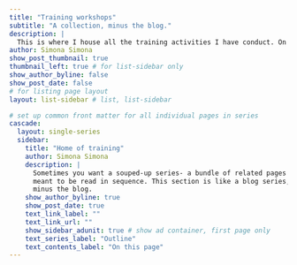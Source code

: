 ```yaml
---
title: "Training workshops"
subtitle: "A collection, minus the blog."
description: |
  This is where I house all the training activities I have conduct. On      the right, you have some of the workshops done and if you click on each   title, it takes you to the programme with a list of topics. In many       cases the the link to the materials will be seen. 
author: Simona Simona
show_post_thumbnail: true
thumbnail_left: true # for list-sidebar only
show_author_byline: false
show_post_date: false
# for listing page layout
layout: list-sidebar # list, list-sidebar

# set up common front matter for all individual pages in series
cascade:
  layout: single-series 
  sidebar:
    title: "Home of training"
    author: Simona Simona
    description: |
      Sometimes you want a souped-up series- a bundle of related pages 
      meant to be read in sequence. This section is like a blog series, 
      minus the blog.
    show_author_byline: true
    show_post_date: true
    text_link_label: ""
    text_link_url: ""
    show_sidebar_adunit: true # show ad container, first page only
    text_series_label: "Outline" 
    text_contents_label: "On this page" 
---
```

